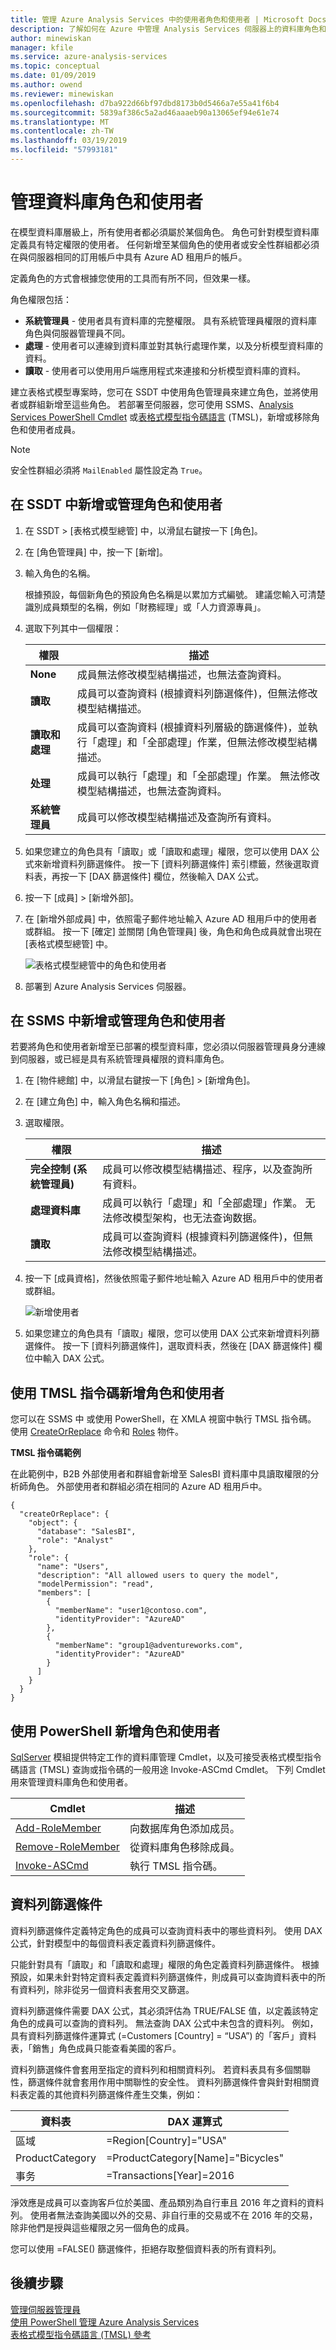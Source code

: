 ```yaml
---
title: 管理 Azure Analysis Services 中的使用者角色和使用者 | Microsoft Docs
description: 了解如何在 Azure 中管理 Analysis Services 伺服器上的資料庫角色和使用者。
author: minewiskan
manager: kfile
ms.service: azure-analysis-services
ms.topic: conceptual
ms.date: 01/09/2019
ms.author: owend
ms.reviewer: minewiskan
ms.openlocfilehash: d7ba922d66bf97dbd8173b0d5466a7e55a41f6b4
ms.sourcegitcommit: 5839af386c5a2ad46aaaeb90a13065ef94e61e74
ms.translationtype: MT
ms.contentlocale: zh-TW
ms.lasthandoff: 03/19/2019
ms.locfileid: "57993181"
---
```

# <a name="manage-database-roles-and-users"></a>管理資料庫角色和使用者

在模型資料庫層級上，所有使用者都必須屬於某個角色。 角色可針對模型資料庫定義具有特定權限的使用者。 任何新增至某個角色的使用者或安全性群組都必須在與伺服器相同的訂用帳戶中具有 Azure AD 租用戶的帳戶。 

定義角色的方式會根據您使用的工具而有所不同，但效果一樣。

角色權限包括：
*  **系統管理員** - 使用者具有資料庫的完整權限。 具有系統管理員權限的資料庫角色與伺服器管理員不同。
*  **處理** - 使用者可以連線到資料庫並對其執行處理作業，以及分析模型資料庫的資料。
*  **讀取** - 使用者可以使用用戶端應用程式來連接和分析模型資料庫的資料。

建立表格式模型專案時，您可在 SSDT 中使用角色管理員來建立角色，並將使用者或群組新增至這些角色。 若部署至伺服器，您可使用 SSMS、[Analysis Services PowerShell Cmdlet](https://msdn.microsoft.com/library/hh758425.aspx) 或[表格式模型指令碼語言](https://msdn.microsoft.com/library/mt614797.aspx) (TMSL)，新增或移除角色和使用者成員。

> [!NOTE]
> 安全性群組必須將 `MailEnabled` 屬性設定為 `True`。

## <a name="to-add-or-manage-roles-and-users-in-ssdt"></a>在 SSDT 中新增或管理角色和使用者  
  
1.  在 SSDT > [表格式模型總管] 中，以滑鼠右鍵按一下 [角色]。  
  
2.  在 [角色管理員] 中，按一下 [新增]。  
  
3.  輸入角色的名稱。  
  
     根據預設，每個新角色的預設角色名稱是以累加方式編號。 建議您輸入可清楚識別成員類型的名稱，例如「財務經理」或「人力資源專員」。  
  
4.  選取下列其中一個權限：  
  
    |權限|描述|  
    |----------------|-----------------|  
    |**None**|成員無法修改模型結構描述，也無法查詢資料。|  
    |**讀取**|成員可以查詢資料 (根據資料列篩選條件)，但無法修改模型結構描述。|  
    |**讀取和處理**|成員可以查詢資料 (根據資料列層級的篩選條件)，並執行「處理」和「全部處理」作業，但無法修改模型結構描述。|  
    |**处理**|成員可以執行「處理」和「全部處理」作業。 無法修改模型結構描述，也無法查詢資料。|  
    |**系統管理員**|成員可以修改模型結構描述及查詢所有資料。|   
  
5.  如果您建立的角色具有「讀取」或「讀取和處理」權限，您可以使用 DAX 公式來新增資料列篩選條件。 按一下 [資料列篩選條件] 索引標籤，然後選取資料表，再按一下 [DAX 篩選條件] 欄位，然後輸入 DAX 公式。
  
6.  按一下 [成員] >  [新增外部]。  
  
8.  在 [新增外部成員] 中，依照電子郵件地址輸入 Azure AD 租用戶中的使用者或群組。 按一下 [確定] 並關閉 [角色管理員] 後，角色和角色成員就會出現在 [表格式模型總管] 中。 
 
     ![表格式模型總管中的角色和使用者](./media/analysis-services-database-users/aas-roles-tmexplorer.png)

9. 部署到 Azure Analysis Services 伺服器。


## <a name="to-add-or-manage-roles-and-users-in-ssms"></a>在 SSMS 中新增或管理角色和使用者

若要將角色和使用者新增至已部署的模型資料庫，您必須以伺服器管理員身分連線到伺服器，或已經是具有系統管理員權限的資料庫角色。

1. 在 [物件總館] 中，以滑鼠右鍵按一下 [角色] > [新增角色]。

2. 在 [建立角色] 中，輸入角色名稱和描述。

3. 選取權限。

   |權限|描述|  
   |----------------|-----------------|  
   |**完全控制 (系統管理員)**|成員可以修改模型結構描述、程序，以及查詢所有資料。| 
   |**處理資料庫**|成員可以執行「處理」和「全部處理」作業。 无法修改模型架构，也无法查询数据。|  
   |**讀取**|成員可以查詢資料 (根據資料列篩選條件)，但無法修改模型結構描述。|  
  
4. 按一下 [成員資格]，然後依照電子郵件地址輸入 Azure AD 租用戶中的使用者或群組。

     ![新增使用者](./media/analysis-services-database-users/aas-roles-adduser-ssms.png)

5. 如果您建立的角色具有「讀取」權限，您可以使用 DAX 公式來新增資料列篩選條件。 按一下 [資料列篩選條件]，選取資料表，然後在 [DAX 篩選條件] 欄位中輸入 DAX 公式。 

## <a name="to-add-roles-and-users-by-using-a-tmsl-script"></a>使用 TMSL 指令碼新增角色和使用者

您可以在 SSMS 中 或使用 PowerShell，在 XMLA 視窗中執行 TMSL 指令碼。 使用 [CreateOrReplace](https://docs.microsoft.com/sql/analysis-services/tabular-models-scripting-language-commands/createorreplace-command-tmsl) 命令和 [Roles](https://docs.microsoft.com/sql/analysis-services/tabular-models-scripting-language-objects/roles-object-tmsl) 物件。

**TMSL 指令碼範例**

在此範例中，B2B 外部使用者和群組會新增至 SalesBI 資料庫中具讀取權限的分析師角色。 外部使用者和群組必須在相同的 Azure AD 租用戶中。

```
{
  "createOrReplace": {
    "object": {
      "database": "SalesBI",
      "role": "Analyst"
    },
    "role": {
      "name": "Users",
      "description": "All allowed users to query the model",
      "modelPermission": "read",
      "members": [
        {
          "memberName": "user1@contoso.com",
          "identityProvider": "AzureAD"
        },
        {
          "memberName": "group1@adventureworks.com",
          "identityProvider": "AzureAD"
        }
      ]
    }
  }
}
```

## <a name="to-add-roles-and-users-by-using-powershell"></a>使用 PowerShell 新增角色和使用者

[SqlServer](https://msdn.microsoft.com/library/hh758425.aspx) 模組提供特定工作的資料庫管理 Cmdlet，以及可接受表格式模型指令碼語言 (TMSL) 查詢或指令碼的一般用途 Invoke-ASCmd Cmdlet。 下列 Cmdlet 用來管理資料庫角色和使用者。
  
|Cmdlet|描述|
|------------|-----------------| 
|[Add-RoleMember](https://msdn.microsoft.com/library/hh510167.aspx)|向数据库角色添加成员。| 
|[Remove-RoleMember](https://msdn.microsoft.com/library/hh510173.aspx)|從資料庫角色移除成員。|   
|[Invoke-ASCmd](https://msdn.microsoft.com/library/hh479579.aspx)|執行 TMSL 指令碼。|

## <a name="row-filters"></a>資料列篩選條件  

資料列篩選條件定義特定角色的成員可以查詢資料表中的哪些資料列。 使用 DAX 公式，針對模型中的每個資料表定義資料列篩選條件。  
  
只能針對具有「讀取」和「讀取和處理」權限的角色定義資料列篩選條件。 根據預設，如果未針對特定資料表定義資料列篩選條件，則成員可以查詢資料表中的所有資料列，除非從另一個資料表套用交叉篩選。
  
 資料列篩選條件需要 DAX 公式，其必須評估為 TRUE/FALSE 值，以定義該特定角色的成員可以查詢的資料列。 無法查詢 DAX 公式中未包含的資料列。 例如，具有資料列篩選條件運算式 (=Customers [Country] = “USA”) 的「客戶」資料表，「銷售」角色成員只能查看美國的客戶。  
  
資料列篩選條件會套用至指定的資料列和相關資料列。 若資料表具有多個關聯性，篩選條件就會套用作用中關聯性的安全性。 資料列篩選條件會與針對相關資料表定義的其他資料列篩選條件產生交集，例如：  
  
|資料表|DAX 運算式|  
|-----------|--------------------|  
|區域|=Region[Country]="USA"|  
|ProductCategory|=ProductCategory[Name]="Bicycles"|  
|事务|=Transactions[Year]=2016|  
  
 淨效應是成員可以查詢客戶位於美國、產品類別為自行車且 2016 年之資料的資料列。 使用者無法查詢美國以外的交易、非自行車的交易或不在 2016 年的交易，除非他們是授與這些權限之另一個角色的成員。
  
 您可以使用 =FALSE() 篩選條件，拒絕存取整個資料表的所有資料列。

## <a name="next-steps"></a>後續步驟

  [管理伺服器管理員](analysis-services-server-admins.md)   
  [使用 PowerShell 管理 Azure Analysis Services](analysis-services-powershell.md)  
  [表格式模型指令碼語言 (TMSL) 參考](https://docs.microsoft.com/sql/analysis-services/tabular-model-scripting-language-tmsl-reference)

